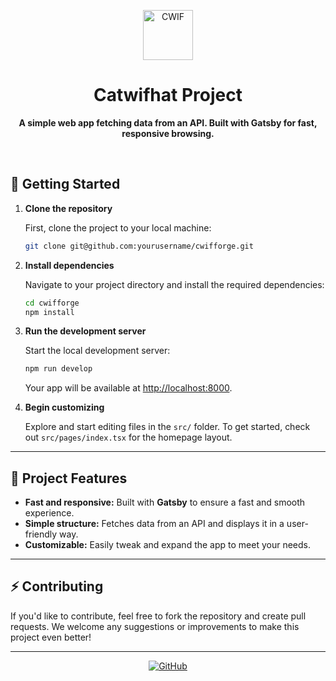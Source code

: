 <p align="center">
  <a href="https://www.gatsbyjs.com/?utm_source=starter&utm_medium=readme&utm_campaign=minimal-starter-ts">
    <img alt="CWIF" src="https://catwifhatsolana.com/assets/img/CWIF.png" width="80" />
  </a>
</p>

<h1 align="center">
  Catwifhat Project
</h1>

<p align="center">
  <strong>A simple web app fetching data from an API. Built with Gatsby for fast, responsive browsing.</strong>
</p>

<br />

## 🚀 Getting Started

1. **Clone the repository**

    First, clone the project to your local machine:

    ```bash
    git clone git@github.com:yourusername/cwifforge.git
    ```

2. **Install dependencies**

    Navigate to your project directory and install the required dependencies:

    ```bash
    cd cwifforge
    npm install
    ```

3. **Run the development server**

    Start the local development server:

    ```bash
    npm run develop
    ```

    Your app will be available at [http://localhost:8000](http://localhost:8000).

4. **Begin customizing**

    Explore and start editing files in the `src/` folder. To get started, check out `src/pages/index.tsx` for the homepage layout.

---

## 🌟 Project Features

- **Fast and responsive:** Built with **Gatsby** to ensure a fast and smooth experience.
- **Simple structure:** Fetches data from an API and displays it in a user-friendly way.
- **Customizable:** Easily tweak and expand the app to meet your needs.

---

## ⚡ Contributing

If you'd like to contribute, feel free to fork the repository and create pull requests. We welcome any suggestions or improvements to make this project even better!

---

<p align="center">
  <a href="https://github.com/rataprens/cwifforge">
    <img alt="GitHub" src="https://img.shields.io/badge/GitHub-Repo-brightgreen?logo=github" />
  </a>
</p>
